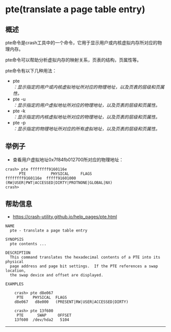 # pte(translate a page table entry)

## 概述

pte命令是crash工具中的一个命令，它用于显示用户或内核虚拟内存所对应的物理内存。

pte命令可以帮助分析虚拟内存的映射关系，页表的结构，页属性等。

pte命令有以下几种用法：

- pte <address>：显示指定的用户或内核虚拟地址所对应的物理地址，以及页表的层级和页属性。
- pte -u <address>：显示指定的用户虚拟地址所对应的物理地址，以及页表的层级和页属性。
- pte -k <address>：显示指定的内核虚拟地址所对应的物理地址，以及页表的层级和页属性。
- pte -p <address>：显示指定的物理地址所对应的所有虚拟地址，以及页表的层级和页属性。

## 举例子

- 查看用户虚拟地址0x7f84fb012700所对应的物理地址：

```
crash> pte ffffffff9160116e
      PTE           PHYSICAL     FLAGS
ffffffff9160116e  fffff91601000  (RW|USER|PWT|ACCESSED|DIRTY|PROTNONE|GLOBAL|NX)
crash> 
```

## 帮助信息

* <https://crash-utility.github.io/help_pages/pte.html>

```
NAME
  pte - translate a page table entry

SYNOPSIS
  pte contents ...

DESCRIPTION
  This command translates the hexadecimal contents of a PTE into its physical
  page address and page bit settings.  If the PTE references a swap location,
  the swap device and offset are displayed.

EXAMPLES

    crash> pte d8e067
     PTE    PHYSICAL  FLAGS
    d8e067   d8e000   (PRESENT|RW|USER|ACCESSED|DIRTY)

    crash> pte 13f600
     PTE      SWAP     OFFSET
    13f600  /dev/hda2   5104
```

---
